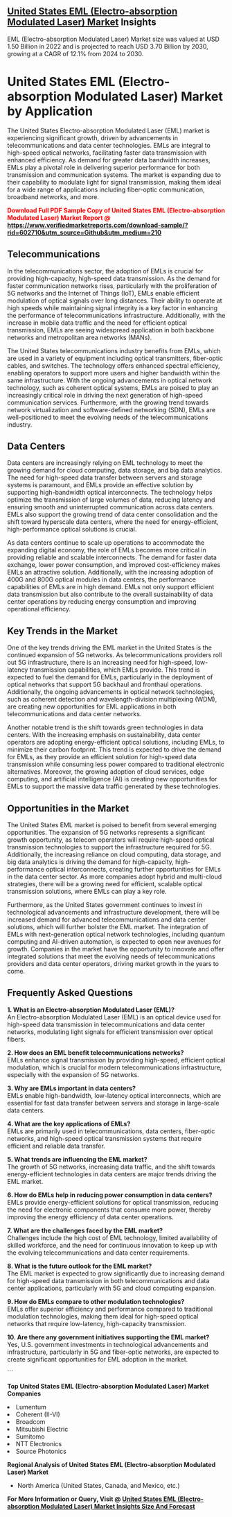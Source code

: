 <h2><a href="https://www.verifiedmarketreports.com/download-sample/?rid=602710&amp;utm_source=Github&amp;utm_medium=210" target="_blank">United States EML (Electro-absorption Modulated Laser) Market</a> Insights</h2><p>EML (Electro-absorption Modulated Laser) Market size was valued at USD 1.50 Billion in 2022 and is projected to reach USD 3.70 Billion by 2030, growing at a CAGR of 12.1% from 2024 to 2030.</p><p><h1>United States EML (Electro-absorption Modulated Laser) Market by Application</h1><p>The United States Electro-absorption Modulated Laser (EML) market is experiencing significant growth, driven by advancements in telecommunications and data center technologies. EMLs are integral to high-speed optical networks, facilitating faster data transmission with enhanced efficiency. As demand for greater data bandwidth increases, EMLs play a pivotal role in delivering superior performance for both transmission and communication systems. The market is expanding due to their capability to modulate light for signal transmission, making them ideal for a wide range of applications including fiber-optic communication, broadband networks, and more. <strong><p><span class=""><span style="color: #ff0000;"><strong>Download Full PDF Sample Copy of United States EML (Electro-absorption Modulated Laser) Market Report</strong> @ </span><a href="https://www.verifiedmarketreports.com/download-sample/?rid=602710&amp;utm_source=Github&amp;utm_medium=210" target="_blank">https://www.verifiedmarketreports.com/download-sample/?rid=602710&amp;utm_source=Github&amp;utm_medium=210</a></span></p></strong></p><h2>Telecommunications</h2><p>In the telecommunications sector, the adoption of EMLs is crucial for providing high-capacity, high-speed data transmission. As the demand for faster communication networks rises, particularly with the proliferation of 5G networks and the Internet of Things (IoT), EMLs enable efficient modulation of optical signals over long distances. Their ability to operate at high speeds while maintaining signal integrity is a key factor in enhancing the performance of telecommunications infrastructure. Additionally, with the increase in mobile data traffic and the need for efficient optical transmission, EMLs are seeing widespread application in both backbone networks and metropolitan area networks (MANs).</p><p>The United States telecommunications industry benefits from EMLs, which are used in a variety of equipment including optical transmitters, fiber-optic cables, and switches. The technology offers enhanced spectral efficiency, enabling operators to support more users and higher bandwidth within the same infrastructure. With the ongoing advancements in optical network technology, such as coherent optical systems, EMLs are poised to play an increasingly critical role in driving the next generation of high-speed communication services. Furthermore, with the growing trend towards network virtualization and software-defined networking (SDN), EMLs are well-positioned to meet the evolving needs of the telecommunications industry.</p><h2>Data Centers</h2><p>Data centers are increasingly relying on EML technology to meet the growing demand for cloud computing, data storage, and big data analytics. The need for high-speed data transfer between servers and storage systems is paramount, and EMLs provide an effective solution by supporting high-bandwidth optical interconnects. The technology helps optimize the transmission of large volumes of data, reducing latency and ensuring smooth and uninterrupted communication across data centers. EMLs also support the growing trend of data center consolidation and the shift toward hyperscale data centers, where the need for energy-efficient, high-performance optical solutions is crucial.</p><p>As data centers continue to scale up operations to accommodate the expanding digital economy, the role of EMLs becomes more critical in providing reliable and scalable interconnects. The demand for faster data exchange, lower power consumption, and improved cost-efficiency makes EMLs an attractive solution. Additionally, with the increasing adoption of 400G and 800G optical modules in data centers, the performance capabilities of EMLs are in high demand. EMLs not only support efficient data transmission but also contribute to the overall sustainability of data center operations by reducing energy consumption and improving operational efficiency.</p><h2>Key Trends in the Market</h2><p>One of the key trends driving the EML market in the United States is the continued expansion of 5G networks. As telecommunications providers roll out 5G infrastructure, there is an increasing need for high-speed, low-latency transmission capabilities, which EMLs provide. This trend is expected to fuel the demand for EMLs, particularly in the deployment of optical networks that support 5G backhaul and fronthaul operations. Additionally, the ongoing advancements in optical network technologies, such as coherent detection and wavelength-division multiplexing (WDM), are creating new opportunities for EML applications in both telecommunications and data center networks.</p><p>Another notable trend is the shift towards green technologies in data centers. With the increasing emphasis on sustainability, data center operators are adopting energy-efficient optical solutions, including EMLs, to minimize their carbon footprint. This trend is expected to drive the demand for EMLs, as they provide an efficient solution for high-speed data transmission while consuming less power compared to traditional electronic alternatives. Moreover, the growing adoption of cloud services, edge computing, and artificial intelligence (AI) is creating new opportunities for EMLs to support the massive data traffic generated by these technologies.</p><h2>Opportunities in the Market</h2><p>The United States EML market is poised to benefit from several emerging opportunities. The expansion of 5G networks represents a significant growth opportunity, as telecom operators will require high-speed optical transmission technologies to support the infrastructure required for 5G. Additionally, the increasing reliance on cloud computing, data storage, and big data analytics is driving the demand for high-capacity, high-performance optical interconnects, creating further opportunities for EMLs in the data center sector. As more companies adopt hybrid and multi-cloud strategies, there will be a growing need for efficient, scalable optical transmission solutions, where EMLs can play a key role.</p><p>Furthermore, as the United States government continues to invest in technological advancements and infrastructure development, there will be increased demand for advanced telecommunications and data center solutions, which will further bolster the EML market. The integration of EMLs with next-generation optical network technologies, including quantum computing and AI-driven automation, is expected to open new avenues for growth. Companies in the market have the opportunity to innovate and offer integrated solutions that meet the evolving needs of telecommunications providers and data center operators, driving market growth in the years to come.</p><h2>Frequently Asked Questions</h2><p><strong>1. What is an Electro-absorption Modulated Laser (EML)?</strong><br>An Electro-absorption Modulated Laser (EML) is an optical device used for high-speed data transmission in telecommunications and data center networks, modulating light signals for efficient transmission over optical fibers.</p><p><strong>2. How does an EML benefit telecommunications networks?</strong><br>EMLs enhance signal transmission by providing high-speed, efficient optical modulation, which is crucial for modern telecommunications infrastructure, especially with the expansion of 5G networks.</p><p><strong>3. Why are EMLs important in data centers?</strong><br>EMLs enable high-bandwidth, low-latency optical interconnects, which are essential for fast data transfer between servers and storage in large-scale data centers.</p><p><strong>4. What are the key applications of EMLs?</strong><br>EMLs are primarily used in telecommunications, data centers, fiber-optic networks, and high-speed optical transmission systems that require efficient and reliable data transfer.</p><p><strong>5. What trends are influencing the EML market?</strong><br>The growth of 5G networks, increasing data traffic, and the shift towards energy-efficient technologies in data centers are major trends driving the EML market.</p><p><strong>6. How do EMLs help in reducing power consumption in data centers?</strong><br>EMLs provide energy-efficient solutions for optical transmission, reducing the need for electronic components that consume more power, thereby improving the energy efficiency of data center operations.</p><p><strong>7. What are the challenges faced by the EML market?</strong><br>Challenges include the high cost of EML technology, limited availability of skilled workforce, and the need for continuous innovation to keep up with the evolving telecommunications and data center requirements.</p><p><strong>8. What is the future outlook for the EML market?</strong><br>The EML market is expected to grow significantly due to increasing demand for high-speed data transmission in both telecommunications and data center applications, particularly with 5G and cloud computing expansion.</p><p><strong>9. How do EMLs compare to other modulation technologies?</strong><br>EMLs offer superior efficiency and performance compared to traditional modulation technologies, making them ideal for high-speed optical networks that require low-latency, high-capacity transmission.</p><p><strong>10. Are there any government initiatives supporting the EML market?</strong><br>Yes, U.S. government investments in technological advancements and infrastructure, particularly in 5G and fiber-optic networks, are expected to create significant opportunities for EML adoption in the market.</p>```</p><p><strong>Top United States EML (Electro-absorption Modulated Laser) Market Companies</strong></p><div data-test-id=""><p><li>Lumentum</li><li> Coherent (II-VI)</li><li> Broadcom</li><li> Mitsubishi Electric</li><li> Sumitomo</li><li> NTT Electronics</li><li> Source Photonics</li></p><div><strong>Regional Analysis of&nbsp;United States EML (Electro-absorption Modulated Laser) Market</strong></div><ul><li dir="ltr"><p dir="ltr">North America&nbsp;(United States, Canada, and Mexico, etc.)</p></li></ul><p><strong>For More Information or Query, Visit @&nbsp;</strong><strong><a href="https://www.verifiedmarketreports.com/product/eml-electro-absorption-modulated-laser-market/?utm_source=Github&amp;utm_medium=210" target="_blank">United States EML (Electro-absorption Modulated Laser) Market Insights Size And Forecast</a></strong></p></div>
